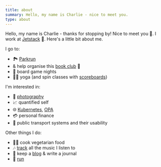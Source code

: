 ```yaml
---
title: about
summary: Hello, my name is Charlie - nice to meet you.
type: about
---
```



Hello, my name is Charlie - thanks for stopping by! Nice to meet you 👋. I work at [Jetstack](https://jetstack.io/) 💼. Here's a little bit about me.

I go to:

- 🏞️ [Parkrun](http://www.parkrun.org.uk/results/athleteresultshistory/?athleteNumber=358706)
- & help organise this [book club](http://london.computation.club/) 📖
- 🎲 board game nights
- 🧘‍♂️ yoga (and spin classes with [scoreboards](https://www.strava.com/activities/2095479215))

I'm interested in:

- 📸 [photography](https://photos.charlieegan3.com/)
- 📈 quantified self
- 🌐 [Kubernetes](https://kubernetes.io/), [OPA](https://www.openpolicyagent.org/)
- 💳 personal finance
- 🚂 public transport systems and their usability

Other things I do:

- 👨‍🍳 cook vegetarian food
- 🎶 [track](https://music.charlieegan3.com/) all the music I listen to
- 🧻 keep a [blog](https://www.notion.so/posts) & write a journal
- 🎽 [run](https://www.strava.com/athletes/1238371)
